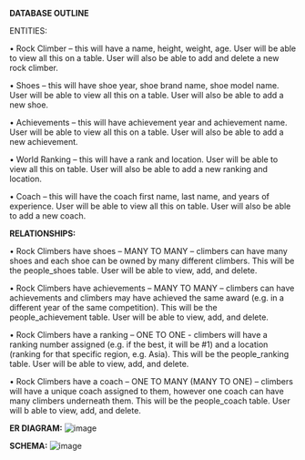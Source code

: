 **DATABASE OUTLINE**

ENTITIES:

• Rock Climber – this will have a name, height, weight, age. User will be able
to view all this on a table. User will also be able to add and delete a new
rock climber.

• Shoes – this will have shoe year, shoe brand name, shoe model name. User
will be able to view all this on a table. User will also be able to add a new
shoe.

• Achievements – this will have achievement year and achievement name.
User will be able to view all this on a table. User will also be able to add a
new achievement.

• World Ranking – this will have a rank and location. User will be able to
view all this on table. User will also be able to add a new ranking and
location.

• Coach – this will have the coach first name, last name, and years of
experience. User will be able to view all this on table. User will also be
able to add a new coach.

**RELATIONSHIPS:**

• Rock Climbers have shoes – MANY TO MANY – climbers can have many
shoes and each shoe can be owned by many different climbers. This will
be the people_shoes table. User will be able to view, add, and delete.

• Rock Climbers have achievements – MANY TO MANY – climbers can have
achievements and climbers may have achieved the same award (e.g. in a
different year of the same competition). This will be the
people_achievement table. User will be able to view, add, and delete.

• Rock Climbers have a ranking – ONE TO ONE - climbers will have a
ranking number assigned (e.g. if the best, it will be #1) and a location
(ranking for that specific region, e.g. Asia). This will be the people_ranking
table. User will be able to view, add, and delete.

• Rock Climbers have a coach – ONE TO MANY (MANY TO ONE) – climbers
will have a unique coach assigned to them, however one coach can have
many climbers underneath them. This will be the people_coach table. User
will b able to view, add, and delete.

**ER DIAGRAM:**
![image](https://user-images.githubusercontent.com/13804972/44624368-54c1fb00-a8a1-11e8-9e23-6e2b75ee4534.png)

**SCHEMA:**
![image](https://user-images.githubusercontent.com/13804972/44624369-5be90900-a8a1-11e8-80e8-e8e5cde0c74e.png)

